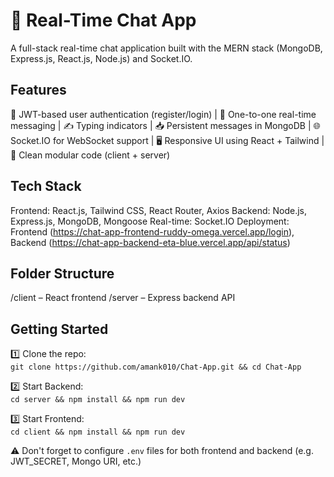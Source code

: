 # 💬 Real-Time Chat App  
A full-stack real-time chat application built with the MERN stack (MongoDB, Express.js, React.js, Node.js) and Socket.IO.  

## Features  
🔐 JWT-based user authentication (register/login) | 💬 One-to-one real-time messaging | ✍️ Typing indicators | 📥 Persistent messages in MongoDB | 🌐 Socket.IO for WebSocket support | 🖥️ Responsive UI using React + Tailwind | 🧩 Clean modular code (client + server)  

## Tech Stack  
Frontend: React.js, Tailwind CSS, React Router, Axios
Backend: Node.js, Express.js, MongoDB, Mongoose
Real-time: Socket.IO
Deployment: Frontend (https://chat-app-frontend-ruddy-omega.vercel.app/login),
            Backend (https://chat-app-backend-eta-blue.vercel.app/api/status)  

## Folder Structure  
/client – React frontend
/server – Express backend API  

## Getting Started  
1️⃣ Clone the repo:  
`git clone https://github.com/amank010/Chat-App.git && cd Chat-App`  

2️⃣ Start Backend:  
`cd server && npm install && npm run dev`  

3️⃣ Start Frontend:  
`cd client && npm install && npm run dev`  

⚠️ Don't forget to configure `.env` files for both frontend and backend (e.g. JWT_SECRET, Mongo URI, etc.)  